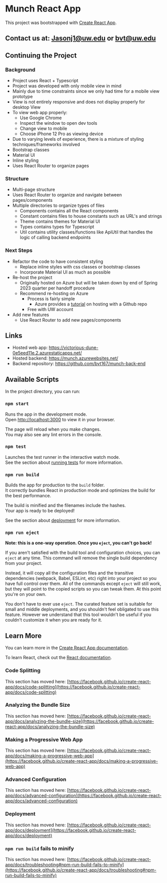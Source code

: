 # Munch React App

This project was bootstrapped with [Create React App](https://github.com/facebook/create-react-app).

## Contact us at: Jasonj1@uw.edu or bvt@uw.edu

## Continuing the Project

### Background

* Project uses React + Typescript
* Project was developed with only mobile view in mind
 * Mainly due to time constraints since we only had time for a mobile view prototype
 * View is not entirely responsive and does not display properly for desktop View
 * To view web app properly:
   * Use Google Chrome
   * Inspect the window to open dev tools
   * Change view to mobile
   * Choose iPhone 12 Pro as viewing device
* Due to varying levels of experience, there is a mixture of styling techniques/frameworks involved
 * Bootstrap classes
 * Material UI
 * Inline styling
* Uses React Router to organize pages

### Structure

* Multi-page structure
 * Uses React Router to organize and navigate between pages/components
* Multiple directories to organize types of files
  * Components contains all the React components
  * Constant contains files to house constants such as URL's and strings
  * Theme contains themes for Material UI
  * Types contains types for Typescript
  * Util contains utility classes/functions like ApiUtil that handles the logic of calling backend endpoints

### Next Steps

* Refactor the code to have consistent styling
  * Replace inline styles with css classes or bootstrap classes
  * Incorporate Material UI as much as possible
* Re-host the project
  * Originally hosted on Azure but will be taken down by end of Spring 2023 quarter per handoff procedure
  * Recommend re-hosting on Azure
    * Process is fairly simple
      - Azure provides a [tutorial](https://learn.microsoft.com/en-us/azure/static-web-apps/getting-started?tabs=react) on hosting with a Github repo
    * Free with UW account
* Add new features
  * Use React Router to add new pages/components


## Links

* Hosted web app: https://victorious-dune-0e5eed11e.2.azurestaticapps.net/
* Hosted backend: https://munch.azurewebsites.net/
* Backend repository: https://github.com/bvt167/munch-back-end

## Available Scripts

In the project directory, you can run:

### `npm start`

Runs the app in the development mode.\
Open [http://localhost:3000](http://localhost:3000) to view it in your browser.

The page will reload when you make changes.\
You may also see any lint errors in the console.

### `npm test`

Launches the test runner in the interactive watch mode.\
See the section about [running tests](https://facebook.github.io/create-react-app/docs/running-tests) for more information.

### `npm run build`

Builds the app for production to the `build` folder.\
It correctly bundles React in production mode and optimizes the build for the best performance.

The build is minified and the filenames include the hashes.\
Your app is ready to be deployed!

See the section about [deployment](https://facebook.github.io/create-react-app/docs/deployment) for more information.

### `npm run eject`

**Note: this is a one-way operation. Once you `eject`, you can't go back!**

If you aren't satisfied with the build tool and configuration choices, you can `eject` at any time. This command will remove the single build dependency from your project.

Instead, it will copy all the configuration files and the transitive dependencies (webpack, Babel, ESLint, etc) right into your project so you have full control over them. All of the commands except `eject` will still work, but they will point to the copied scripts so you can tweak them. At this point you're on your own.

You don't have to ever use `eject`. The curated feature set is suitable for small and middle deployments, and you shouldn't feel obligated to use this feature. However we understand that this tool wouldn't be useful if you couldn't customize it when you are ready for it.

## Learn More

You can learn more in the [Create React App documentation](https://facebook.github.io/create-react-app/docs/getting-started).

To learn React, check out the [React documentation](https://reactjs.org/).

### Code Splitting

This section has moved here: [https://facebook.github.io/create-react-app/docs/code-splitting](https://facebook.github.io/create-react-app/docs/code-splitting)

### Analyzing the Bundle Size

This section has moved here: [https://facebook.github.io/create-react-app/docs/analyzing-the-bundle-size](https://facebook.github.io/create-react-app/docs/analyzing-the-bundle-size)

### Making a Progressive Web App

This section has moved here: [https://facebook.github.io/create-react-app/docs/making-a-progressive-web-app](https://facebook.github.io/create-react-app/docs/making-a-progressive-web-app)

### Advanced Configuration

This section has moved here: [https://facebook.github.io/create-react-app/docs/advanced-configuration](https://facebook.github.io/create-react-app/docs/advanced-configuration)

### Deployment

This section has moved here: [https://facebook.github.io/create-react-app/docs/deployment](https://facebook.github.io/create-react-app/docs/deployment)

### `npm run build` fails to minify

This section has moved here: [https://facebook.github.io/create-react-app/docs/troubleshooting#npm-run-build-fails-to-minify](https://facebook.github.io/create-react-app/docs/troubleshooting#npm-run-build-fails-to-minify)
